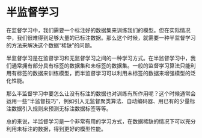 # 半监督学习

在监督学习中，我们需要一个标注好的数据集来训练我们的模型。但在实际情况中，我们很难得到足够大量的已标注数据。那么这个时候，就需要一种半监督学习的方法来解决这个数据“稀缺”的问题。

半监督学习是在监督学习和无监督学习之间的一种学习方式。在半监督学习中，我们通常拥有部分具有标签的数据集和未标签的数据集。一般的监督学习算法只能利用有标签的数据来训练模型，而半监督学习可以利用未标签的数据来增强模型的泛化性能。

那么半监督学习中要怎么让没有标注的数据也对训练有所作用呢？这个时候通常会运用一些“半监督技巧”，例如引入无监督聚类算法、自动编码器、用已有的少量标注数据引入规则来预测无标注数据标签等等。

总的来说，半监督学习是一个非常有用的学习方式，在数据稀缺的情况下可以充分利用未标注的数据，得到更好的模型性能。